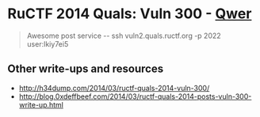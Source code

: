 # RuCTF 2014 Quals: Vuln 300 - [Qwer](https://github.com/HackerDom/ructf-2014-quals/tree/master/tasks/qwer)

> Awesome post service -- ssh vuln2.quals.ructf.org -p 2022 user:Ikiy7ei5

## Other write-ups and resources

* <http://h34dump.com/2014/03/ructf-quals-2014-vuln-300/>
* <http://blog.0xdeffbeef.com/2014/03/ructf-quals-2014-posts-vuln-300-write-up.html>
